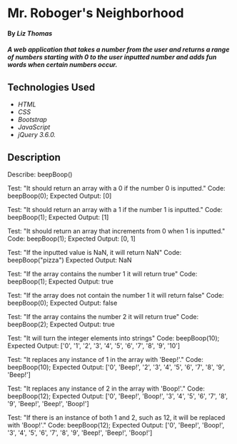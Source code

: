 # Mr. Roboger's Neighborhood

#### By _Liz Thomas_

#### _A web application that takes a number from the user and returns a range of numbers starting with 0 to the user inputted number and adds fun words when certain numbers occur._

## Technologies Used

* _HTML_
* _CSS_
* _Bootstrap_
* _JavaScript_
* _jQuery 3.6.0._

## Description


Describe: beepBoop()

Test: "It should return an array with a 0 if the number 0 is inputted."
Code: 
beepBoop(0);
Expected Output: [0]

Test: "It should return an array with a 1 if the number 1 is inputted."
Code:
beepBoop(1);
Expected Output: [1]

Test: "It should return an array that increments from 0 when 1 is inputted."
Code:
beepBoop(1);
Expected Output: [0, 1]

Test: "If the inputted value is NaN, it will return NaN"
Code: beepBoop("pizza")
Expected Output: NaN


Test: "If the array contains the number 1 it will return true"
Code: beepBoop(1);
Expected Output: true

Test: "If the array does not contain the number 1 it will return false"
Code: beepBoop(0);
Expected Output: false

Test: "If the array contains the number 2 it will return true"
Code: beepBoop(2);
Expected Output: true

Test: "It will turn the integer elements into strings"
Code:
beepBoop(10);
Expected Output: ['0', '1', '2', '3', '4', '5', '6', '7', '8', '9', '10']

Test: "It replaces any instance of 1 in the array with 'Beep!'."
Code:
beepBoop(10);
Expected Output: ['0', 'Beep!', '2', '3', '4', '5', '6', '7', '8', '9', 'Beep!']

Test: "It replaces any instance of 2 in the array with 'Boop!'."
Code:
beepBoop(12);
Expected Output: ['0', 'Beep!', 'Boop!', '3', '4', '5', '6', '7', '8', '9', 'Beep!', 'Beep!', 'Boop!']

Test: "If there is an instance of both 1 and 2, such as 12, it will be replaced with 'Boop!'."
Code:
beepBoop(12);
Expected Output: ['0', 'Beep!', 'Boop!', '3', '4', '5', '6', '7', '8', '9', 'Beep!', 'Beep!', 'Boop!']